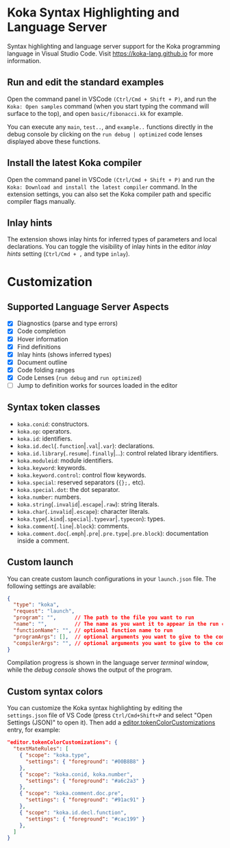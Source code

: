# Koka Syntax Highlighting and Language Server

Syntax highlighting and language server support for the
Koka programming language in Visual Studio Code.
Visit <https://koka-lang.github.io> for more information.



## Run and edit the standard examples

Open the command panel in VSCode `(Ctrl/Cmd + Shift + P)`, and run the
`Koka: Open samples` command (when you start typing the command will surface to the top),
and open `basic/fibonacci.kk` for example.

You can execute any `main`, `test..`, and `example..` functions
directly in the debug console by clicking on the
`run debug | optimized` code lenses displayed above these functions.


## Install the latest Koka compiler

Open the command panel in VSCode `(Ctrl/Cmd + Shift + P)` and run the
`Koka: Download and install the latest compiler` command.
In the extension settings, you can also set the Koka compiler
path and specific compiler flags manually.


## Inlay hints

The extension shows inlay hints for inferred types of parameters
and local declarations. You can toggle the visibility of inlay hints
in the editor _inlay hints_ setting (`Ctrl/Cmd + ,` and type `inlay`).


# Customization

## Supported Language Server Aspects

- [x] Diagnostics (parse and type errors)
- [x] Code completion
- [x] Hover information
- [x] Find definitions
- [x] Inlay hints (shows inferred types)
- [x] Document outline
- [x] Code folding ranges
- [x] Code Lenses (`run debug` and `run optimized`)
- [ ] Jump to definition works for sources loaded in the editor

## Syntax token classes

* `koka.conid`: constructors.
* `koka.op`: operators.
* `koka.id`: identifiers.
* `koka.id.decl`(`.function`|`.val`|`.var`): declarations.
* `koka.id.library`(`.resume`|`.finally`|...): control related library identifiers.
* `koka.moduleid`: module identifiers.
* `koka.keyword`: keywords.
* `koka.keyword.control`: control flow keywords.
* `koka.special`: reserved separators (`{};,` etc).
* `koka.special.dot`: the dot separator.
* `koka.number`: numbers.
* `koka.string`(`.invalid`|`.escape`|`.raw`): string literals.
* `koka.char`(`.invalid`|`.escape`): character literals.
* `koka.type`(`.kind`|`.special`|`.typevar`|`.typecon`): types.
* `koka.comment`(`.line`|`.block`): comments.
* `koka.comment.doc`(`.emph`|`.pre`|`.pre.type`|`.pre.block`): documentation inside a comment.

## Custom launch

You can create custom launch configurations in your `launch.json` file.
The following settings are available:
```json
{
  "type": "koka",
  "request": "launch",
  "program": "",      // The path to the file you want to run
  "name": "",         // The name as you want it to appear in the run configurations dropdown
  "functionName": "", // optional function name to run
  "programArgs": [],  // optional arguments you want to give to the compiled program
  "compilerArgs": "", // optional arguments you want to give to the compiler (e.g. --verbose or -O2)
}
```

Compilation progress is shown in the language server _terminal_ window,
while the _debug console_ shows the output of the program.

## Custom syntax colors

You can customize the Koka syntax highlighting by editing
the `settings.json` file of VS Code (press `Ctrl/Cmd+Shift+P` and
select "Open Settings (JSON)" to open it).
Then add a [editor.tokenColorCustomizations](https://code.visualstudio.com/docs/getstarted/themes#_editor-syntax-highlighting)
entry, for example:
```json
"editor.tokenColorCustomizations": {
  "textMateRules": [
    { "scope": "koka.type",
      "settings": { "foreground": "#00B8B8" }
    },
    { "scope": "koka.conid, koka.number",
      "settings": { "foreground": "#a6c2a3" }
    },
    { "scope": "koka.comment.doc.pre",
      "settings": { "foreground": "#91ac91" }
    },
    { "scope": "koka.id.decl.function",
      "settings": { "foreground": "#cac199" }
    },
  ]
}
```
